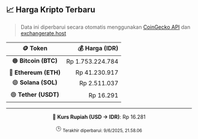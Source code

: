 

<!-- HARGA_KRIPTO -->
## 📈 Harga Kripto Terbaru

> Data ini diperbarui secara otomatis menggunakan [CoinGecko API](https://www.coingecko.com/) dan [exchangerate.host](https://exchangerate.host/)

<div align="center">

| 🪙 Token | 💰 Harga (IDR) |
|:------:|---------------:|
| 🟠 **Bitcoin (BTC)**   | Rp 1.753.224.784 |
| 🔵 **Ethereum (ETH)**  | Rp 41.230.917 |
| 🟣 **Solana (SOL)**    | Rp 2.511.037 |
| 🟢 **Tether (USDT)**   | Rp 16.291 |

---

💱 **Kurs Rupiah (USD → IDR)**: Rp 16.281

🕒 <sub>Terakhir diperbarui: 9/6/2025, 21.58.06</sub>

</div>
<!-- /HARGA_KRIPTO -->